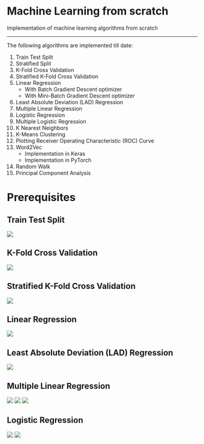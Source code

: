 # Machine Learning from scratch
Implementation of machine learning algorithms from scratch

***
The following algorithms are implemented till date:
1. Train Test Split
2. Stratified Split
3. K-Fold Cross Validation
4. Stratified K-Fold Cross Validation
5. Linear Regression
    - With Batch Gradient Descent optimizer
    - With Mini-Batch Gradient Descent optimizer
6. Least Absolute Deviation (LAD) Regression
7. Multiple Linear Regression
8. Logistic Regression
9. Multiple Logistic Regression
10. K Nearest Neighbors
11. K-Means Clustering
12. Plotting Receiver Operating Characteristic (ROC) Curve
13. Word2Vec
    - Implementation in Keras
    - Implementation in PyTorch
15. Random Walk
16. Principal Component Analysis  

# Prerequisites
Train Test Split
-
![](images/image1.jpg)

K-Fold Cross Validation
-
![](images/image3.png)

Stratified K-Fold Cross Validation
-
![](images/image2.png)

Linear Regression 
-
![](images/image4.jpeg)

Least Absolute Deviation (LAD) Regression
-
![](images/image5.jpg)

Multiple Linear Regression
-
![](images/image6.png)
![](images/image7.png)
![](images/image8.jpg)

Logistic Regression
-
![](images/image10.jpeg)
![](images/image9.png)




